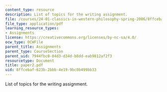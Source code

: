 ```yaml
---
content_type: resource
description: List of topics for the writing assignment.
file: /courses/24-01-classics-in-western-philosophy-spring-2006/8ffcebaf623b2bbb4e199bc0b499bb33_paper2.pdf
file_type: application/pdf
learning_resource_types:
- Assignments
license: https://creativecommons.org/licenses/by-nc-sa/4.0/
ocw_type: OCWFile
parent_title: Assignments
parent_type: CourseSection
parent_uid: 7944fbc0-84d3-d34d-b8dd-eab9812af2f3
resourcetype: Document
title: paper2.pdf
uid: 8ffcebaf-623b-2bbb-4e19-9bc0b499bb33
---
```

List of topics for the writing assignment.